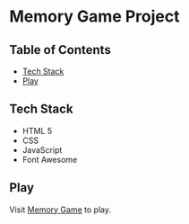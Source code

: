# Memory Game Project

## Table of Contents

* [Tech Stack](#stack)
* [Play](#play)

## Tech Stack
- HTML 5
- CSS
- JavaScript
- Font Awesome

## Play

Visit [Memory Game](https://omoleoo.github.io/memory-game) to play.
